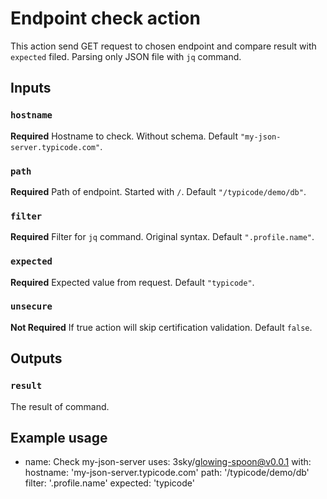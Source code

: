 # Endpoint check action

This action send GET request to chosen endpoint and compare result with `expected` filed.
Parsing only JSON file with `jq` command.

## Inputs

### `hostname`

**Required** Hostname to check. Without schema. Default `"my-json-server.typicode.com"`.

### `path`

**Required** Path of endpoint. Started with `/`. Default `"/typicode/demo/db"`.

### `filter`

**Required** Filter for `jq` command. Original syntax. Default `".profile.name"`.

### `expected`

**Required** Expected value from request. Default `"typicode"`.

### `unsecure`

**Not Required** If true action will skip certification validation. Default `false`.

## Outputs

### `result`

The result of command.

## Example usage

- name: Check my-json-server
  uses: 3sky/glowing-spoon@v0.0.1
  with:
    hostname: 'my-json-server.typicode.com'
    path: '/typicode/demo/db'
    filter: '.profile.name'
    expected: 'typicode'

